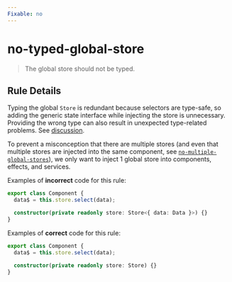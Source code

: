 ```yaml
---
Fixable: no
---
```


# no-typed-global-store

> The global store should not be typed.

<!-- Everything above this generated, do not edit -->
<!-- MANUAL-DOC:START -->

## Rule Details

Typing the global `Store` is redundant because selectors are type-safe, so adding the generic state interface while injecting the store is unnecessary.
Providing the wrong type can also result in unexpected type-related problems. See [discussion](https://github.com/ngrx/platform/issues/2780).

To prevent a misconception that there are multiple stores (and even that multiple stores are injected into the same component, see [`no-multiple-global-stores`](./no-multiple-global-stores.md)), we only want to inject 1 global store into components, effects, and services.

Examples of **incorrect** code for this rule:

```ts
export class Component {
  data$ = this.store.select(data);

  constructor(private readonly store: Store<{ data: Data }>) {}
}
```

Examples of **correct** code for this rule:

```ts
export class Component {
  data$ = this.store.select(data);

  constructor(private readonly store: Store) {}
}
```
